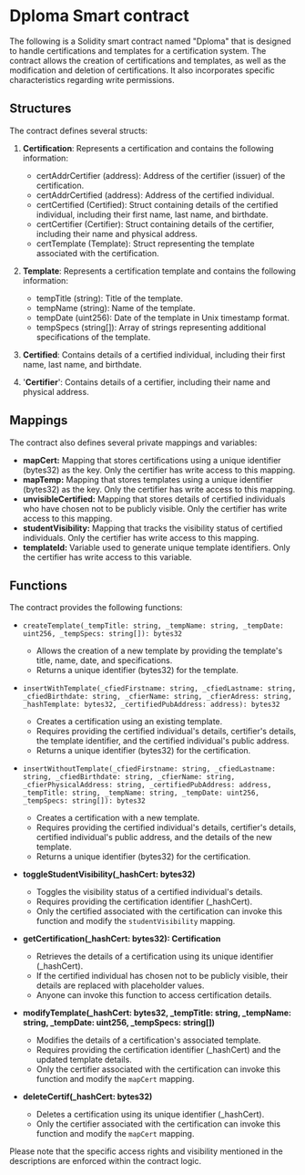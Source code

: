 # Dploma Smart contract

The following is a Solidity smart contract named "Dploma" that is designed to handle certifications and templates for a certification system. The contract allows the creation of certifications and templates, as well as the modification and deletion of certifications. It also incorporates specific characteristics regarding write permissions.


## Structures

The contract defines several structs:

1. **Certification**: Represents a certification and contains the following information:
    - certAddrCertifier (address): Address of the certifier (issuer) of the certification.
    - certAddrCertified (address): Address of the certified individual.
    - certCertified (Certified): Struct containing details of the certified individual, including their first name, last name, and birthdate.
    - certCertifier (Certifier): Struct containing details of the certifier, including their name and physical address.
    - certTemplate (Template): Struct representing the template associated with the certification.

2. **Template**: Represents a certification template and contains the following information:
    - tempTitle (string): Title of the template.
    - tempName (string): Name of the template.
    - tempDate (uint256): Date of the template in Unix timestamp format.
    - tempSpecs (string[]): Array of strings representing additional specifications of the template.

3. **Certified**: Contains details of a certified individual, including their first name, last name, and birthdate.

4. '**Certifier**': Contains details of a certifier, including their name and physical address.
## Mappings
The contract also defines several private mappings and variables:

- **mapCert:** Mapping that stores certifications using a unique identifier (bytes32) as the key. Only the certifier has write access to this mapping.
- **mapTemp:** Mapping that stores templates using a unique identifier (bytes32) as the key. Only the certifier has write access to this mapping.
- **unvisibleCertified:** Mapping that stores details of certified individuals who have chosen not to be publicly visible. Only the certifier has write access to this mapping.
- **studentVisibility:** Mapping that tracks the visibility status of certified individuals. Only the certifier has write access to this mapping.
- **templateId:** Variable used to generate unique template identifiers. Only the certifier has write access to this variable.


## Functions
The contract provides the following functions:

- `createTemplate(_tempTitle: string, _tempName: string, _tempDate: uint256, _tempSpecs: string[]): bytes32`
    - Allows the creation of a new template by providing the template's title, name, date, and specifications.
    - Returns a unique identifier (bytes32) for the template.
 
- `insertWithTemplate(_cfiedFirstname: string, _cfiedLastname: string, _cfiedBirthdate: string, _cfierName: string, _cfierAdress: string, _hashTemplate: bytes32, _certifiedPubAddress: address): bytes32`
    - Creates a certification using an existing template.
    - Requires providing the certified individual's details, certifier's details, the template identifier, and the certified individual's public address.
    - Returns a unique identifier (bytes32) for the certification.

- `insertWithoutTemplate(_cfiedFirstname: string, _cfiedLastname: string, _cfiedBirthdate: string, _cfierName: string, _cfierPhysicalAddress: string, _certifiedPubAddress: address, _tempTitle: string, _tempName: string, _tempDate: uint256, _tempSpecs: string[]): bytes32`
    - Creates a certification with a new template.
    - Requires providing the certified individual's details, certifier's details, certified individual's public address, and the details of the new template.
    - Returns a unique identifier (bytes32) for the certification.

- **toggleStudentVisibility(_hashCert: bytes32)**
    - Toggles the visibility status of a certified individual's details.
    - Requires providing the certification identifier (_hashCert).
    - Only the certified associated with the certification can invoke this function and modify the `studentVisibility` mapping.

- **getCertification(_hashCert: bytes32): Certification**
    - Retrieves the details of a certification using its unique identifier (_hashCert).
    - If the certified individual has chosen not to be publicly visible, their details are replaced with placeholder values.
    - Anyone can invoke this function to access certification details.

- **modifyTemplate(_hashCert: bytes32, _tempTitle: string, _tempName: string, _tempDate: uint256, _tempSpecs: string[])**
    - Modifies the details of a certification's associated template.
    - Requires providing the certification identifier (_hashCert) and the updated template details.
    - Only the certifier associated with the certification can invoke this function and modify the `mapCert` mapping.

- **deleteCertif(_hashCert: bytes32)**
    - Deletes a certification using its unique identifier (_hashCert).
    - Only the certifier associated with the certification can invoke this function and modify the `mapCert` mapping.

Please note that the specific access rights and visibility mentioned in the descriptions are enforced within the contract logic.
